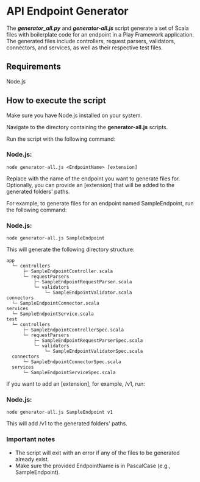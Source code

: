# API Endpoint Generator

The **_generator_all.py_** and **_generator-all.js_** script generate a set of Scala files with boilerplate code for an endpoint in a Play Framework application. The generated files include controllers, request parsers, validators, connectors, and services, as well as their respective test files.

## Requirements

Node.js

## How to execute the script

Make sure you have Node.js installed on your system.

Navigate to the directory containing the **generator-all.js** scripts.

Run the script with the following command:

### Node.js:

```
node generator-all.js <EndpointName> [extension]
```

Replace <EndpointName> with the name of the endpoint you want to generate files for. Optionally, you can provide an [extension] that will be added to the generated folders' paths.

For example, to generate files for an endpoint named SampleEndpoint, run the following command:

### Node.js:

```
node generator-all.js SampleEndpoint
```

This will generate the following directory structure:

```
app
  └─ controllers
      ├─ SampleEndpointController.scala
      └─ requestParsers
          ├─ SampleEndpointRequestParser.scala
          └─ validators
              └─ SampleEndpointValidator.scala
connectors
  └─ SampleEndpointConnector.scala
services
  └─ SampleEndpointService.scala
test
  └─ controllers
      ├─ SampleEndpointControllerSpec.scala
      └─ requestParsers
          ├─ SampleEndpointRequestParserSpec.scala
          └─ validators
              └─ SampleEndpointValidatorSpec.scala
  connectors
      └─ SampleEndpointConnectorSpec.scala
  services
      └─ SampleEndpointServiceSpec.scala
```

If you want to add an [extension], for example, /v1, run:

### Node.js:

```
node generator-all.js SampleEndpoint v1
```

This will add /v1 to the generated folders' paths.

### Important notes

- The script will exit with an error if any of the files to be generated already exist.
- Make sure the provided EndpointName is in PascalCase (e.g., SampleEndpoint).
